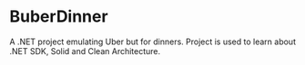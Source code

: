 # BuberDinner

A .NET project emulating Uber but for dinners. Project is used to learn about .NET SDK, Solid and Clean Architecture.
